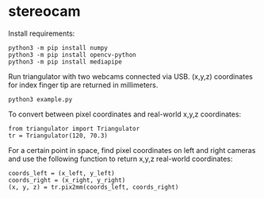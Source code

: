 # stereocam

Install requirements:
```
python3 -m pip install numpy
python3 -m pip install opencv-python
python3 -m pip install mediapipe
```

Run triangulator with two webcams connected via USB.
(x,y,z) coordinates for index finger tip are returned in millimeters.
```
python3 example.py
```

To convert between pixel coordinates and real-world x,y,z coordinates:
```
from triangulator import Triangulator
tr = Triangulator(120, 70.3)
```
For a certain point in space, find pixel coordinates on left and right cameras and use the following function to return x,y,z real-world coordinates:
```
coords_left = (x_left, y_left)
coords_right = (x_right, y_right)
(x, y, z) = tr.pix2mm(coords_left, coords_right)
```